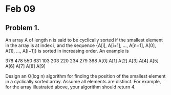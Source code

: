 # Feb 09

## Problem 1. 
An array A of length n is said to be cyclically sorted if the smallest element in the array is at index i, and the sequence {A[i], A[i+1], ..., A[n−1], A[0], A[1], ..., A[i−1]} is sorted in increasing order. An example is 

378  478  550  631  103  203  220  234  279  368
A[0] A[1] A[2] A[3] A[4] A[5] A[6] A[7] A[8] A[9]

Design an O(log n) algorithm for finding the position of the smallest element in a cyclically sorted array. Assume all elements are distinct. For example, for the array illustrated above, your algorithm should return 4.
